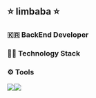 <h2>⭐️ limbaba ⭐️</h2>
<h3>🇰🇷 BackEnd Developer</h3>

<h3>🧑‍💻 Technology Stack</h3>

<h3>⚙️ Tools </h3>

<img src="https://img.shields.io/badge/Github-181717?style=flat&logo=github&logoColor=white"/><img src="https://img.shields.io/badge/Intellij-000000?style=flat&logo=Intellij IDEA&logoColor=white"/> 



